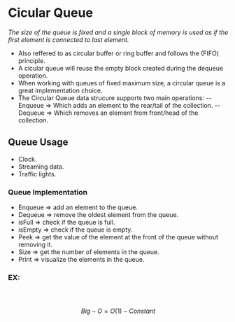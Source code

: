 # Cicular Queue

_The size of the queue is fixed and a single block of memory is used as if the first element is connected to last element._

- Also reffered to as circular buffer or ring buffer and follows the (FIFO) principle.
- A cicular queue will reuse the empty block created during the dequeue operation.
- When working with queues of fixed maximum size, a circular queue is a great implementation choice.
- The Circular Queue data strucure supports two main operations:
  -- Enqueue => Which adds an element to the rear/tail of the collection.
  -- Dequeue => Which removes an element from front/head of the collection.

## Queue Usage

- Clock.
- Streaming data.
- Traffic lights.

### Queue Implementation 

- Enqueue => add an element to the queue.
- Dequeue => remove the oldest element from the queue.
- isFull  => check if the queue is full.
- isEmpty => check if the queue is empty.
- Peek    => get the value of the element at the front of the queue without removing it.
- Size    => get the number of elements in the queue.
- Print   => visualize the elements in the queue.

### EX:

  <code>
  </code>

$$Big-O = O(1) - Constant$$
